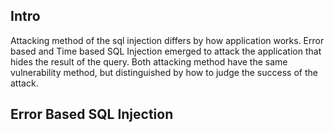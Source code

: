 ## Intro
Attacking method of the sql injection differs by how application works. Error based and Time based SQL Injection emerged to attack the application that hides the result of the query. Both attacking method have the same vulnerability method, but distinguished by how to judge the success of the attack. 

## Error Based SQL Injection

